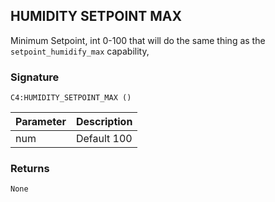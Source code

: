 ## HUMIDITY SETPOINT MAX

Minimum Setpoint, int 0-100 that will do the same thing as the `setpoint_humidify_max` capability, 


### Signature

`C4:HUMIDITY_SETPOINT_MAX ()` 


| Parameter | Description |
| --- | --- |
| num | Default 100 |



### Returns

`None`

